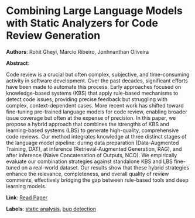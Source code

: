 # Combining Large Language Models with Static Analyzers for Code Review Generation

**Authors**: Rohit Gheyi, Marcio Ribeiro, Jonhnanthan Oliveira

**Abstract**:

Code review is a crucial but often complex, subjective, and time-consuming activity in software development. Over the past decades, significant efforts have been made to automate this process. Early approaches focused on knowledge-based systems (KBS) that apply rule-based mechanisms to detect code issues, providing precise feedback but struggling with complex, context-dependent cases. More recent work has shifted toward fine-tuning pre-trained language models for code review, enabling broader issue coverage but often at the expense of precision. In this paper, we propose a hybrid approach that combines the strengths of KBS and learning-based systems (LBS) to generate high-quality, comprehensive code reviews. Our method integrates knowledge at three distinct stages of the language model pipeline: during data preparation (Data-Augmented Training, DAT), at inference (Retrieval-Augmented Generation, RAG), and after inference (Naive Concatenation of Outputs, NCO). We empirically evaluate our combination strategies against standalone KBS and LBS fine-tuned on a real-world dataset. Our results show that these hybrid strategies enhance the relevance, completeness, and overall quality of review comments, effectively bridging the gap between rule-based tools and deep learning models.

**Link**: [Read Paper](https://arxiv.org/pdf/2502.06633)

**Labels**: [static analysis](../../labels/static_analysis.md), [bug detection](../../labels/bug_detection.md)
